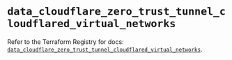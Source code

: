 # `data_cloudflare_zero_trust_tunnel_cloudflared_virtual_networks`

Refer to the Terraform Registry for docs: [`data_cloudflare_zero_trust_tunnel_cloudflared_virtual_networks`](https://registry.terraform.io/providers/cloudflare/cloudflare/5.11.0/docs/data-sources/zero_trust_tunnel_cloudflared_virtual_networks).
